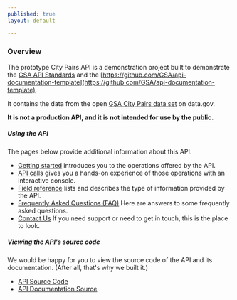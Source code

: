 ```yaml
---
published: true
layout: default

---
```

### Overview 

The prototype City Pairs API is a demonstration project built to demonstrate the [GSA API Standards](https://github.com/GSA/api-standards) and the [https://github.com/GSA/api-documentation-template](https://github.com/GSA/api-documentation-template). 

It contains the data from the open [GSA City Pairs data set](https://catalog.data.gov/dataset/city-pair-program-api) on data.gov.

**It is not a production API, and it is not intended for use by the public.**


##### Using the API
The pages below provide additional information about this API.

- [Getting started](getting_started.html) introduces you to the operations offered by the API.
- [API calls](console/) gives you a hands-on experience of those operations with an interactive console.
- [Field reference](fields.html) lists and describes the type of information provided by the API.
- [Frequently Asked Questions (FAQ)](FAQ.html) Here are answers to some frequently asked questions.
- [Contact Us](contact_us.html) If you need support or need to get in touch, this is the place to look.

##### Viewing the API's source code
We would be happy for you to view the source code of the API and its documentation. (After all, that's why we built it.)

- [API Source Code](https://github.com/GSA/prototype-city-pairs-api)
- [API Documentation Source](https://github.com/GSA/prototype-city-pairs-api-documentation)

<body id="overview"></body>
